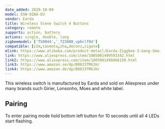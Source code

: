 ```yaml
---
date_added: 2020-10-09
model: ESW-0ZAA-EU
vendor: Earda
title: Wireless Scene Switch 4 Buttons
category: remote
supports: action, battery
actions: single, double, long
zigbeemodel: ['TS0044','_TZ3000_vp6clf9d']
compatible: [z2m,tasmota,zha,deconz,zigate]
mlink: https://www.alibaba.com/product-detail/Earda-Ziggbee-3-Gang-Smart-Wall_1600101179511.html
link: https://www.aliexpress.com/item/1005001499593342.html
link2: https://www.aliexpress.com/item/1005001490468150.html 
link3: https://www.amazon.se/dp/B08J3TMGJH/
link4: https://www.amazon.de/dp/B08J3TMGJH/
---
```

This wireless switch is manufactured by Earda and sold on Aliexpress under many brands such Girier, Lonsonho, Moes and white label. 

## Pairing 
To enter pairing mode hold bottom left button for 10 seconds until all 4 LEDs start flashing.